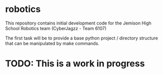 # robotics

This repository contains initial development code for the Jemison High School
Robotics team (CyberJagzz - Team 6107)

The first task will be to provide a base python project / directory structure
that can be manipulated by make commands.

# TODO: This is a work in progress
